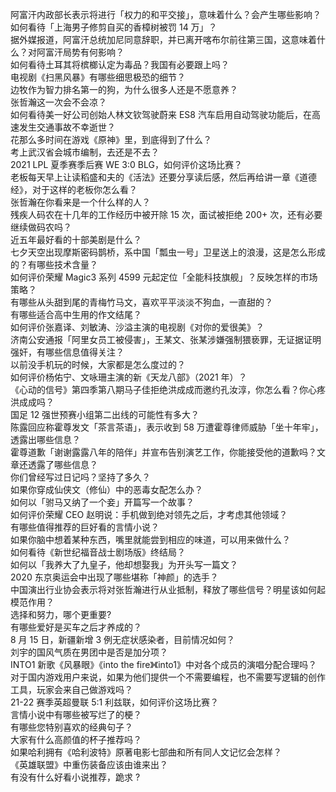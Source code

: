 阿富汗内政部长表示将进行「权力的和平交接」，意味着什么？会产生哪些影响？  
如何看待「上海男子修剪自买的香樟树被罚 14 万」？  
据外媒报道，阿富汗总统加尼同意辞职，并已离开喀布尔前往第三国，这意味着什么？对阿富汗局势有何影响？  
如何看待土耳其将槟榔认定为毒品？我国有必要跟上吗？  
电视剧《扫黑风暴》有哪些细思极恐的细节？  
边牧作为智力排名第一的狗，为什么很多人还是不愿意养？  
张哲瀚这一次会不会凉？  
如何看待美一好公司创始人林文钦驾驶蔚来 ES8 汽车启用自动驾驶功能后，在高速发生交通事故不幸逝世？  
花那么多时间在游戏《原神》里，到底得到了什么？  
考上武汉省会城市编制，去还是不去？  
2021 LPL 夏季赛季后赛 WE 3:0 BLG，如何评价这场比赛？  
老板每天早上让读稻盛和夫的《活法》还要分享读后感，然后再给讲一章《道德经》，对于这样的老板你怎么看？  
张哲瀚在你看来是一个什么样的人？  
残疾人码农在十几年的工作经历中被开除 15 次，面试被拒绝 200+ 次，还有必要继续做码农吗？  
近五年最好看的十部美剧是什么？  
七夕天空出现摩斯密码鹊桥，系中国「瓢虫一号」卫星送上的浪漫，这是怎么形成的？有哪些技术含量？  
如何评价荣耀 Magic3 系列 4599 元起定位「全能科技旗舰」？反映怎样的市场策略？  
有哪些从头甜到尾的青梅竹马文，喜欢平平淡淡不狗血，一直甜的？  
有哪些适合高中生用的作文结尾？  
如何评价张嘉译、刘敏涛、沙溢主演的电视剧《对你的爱很美》？  
济南公安通报「阿里女员工被侵害」，王某文、张某涉嫌强制猥亵罪，无证据证明强奸，有哪些信息值得关注？  
以前没手机玩的时候，大家都是怎么度过的？  
如何评价杨佑宁、文咏珊主演的新《天龙八部》（2021 年）？  
《心动的信号》第四季第八期马子佳拒绝洪成成而邀约孔汝淳，你怎么看？你心疼洪成成吗？  
国足 12 强世预赛小组第二出线的可能性有多大？  
陈露回应称霍尊发文「茶言茶语」，表示收到 58 万遭霍尊律师威胁「坐十年牢」，透露出哪些信息？  
霍尊道歉「谢谢露露八年的陪伴」并宣布告别演艺工作，你能接受他的道歉吗？文章还透露了哪些信息？  
你们曾经写过日记吗？坚持了多久？  
如果你穿成仙侠文（修仙）中的恶毒女配怎么办？  
如何以「驸马又纳了一个妾」开篇写一个故事？  
如何评价荣耀 CEO 赵明说：手机做到绝对领先之后，才考虑其他领域？  
有哪些值得推荐的巨好看的言情小说？  
如果你脑中想着某种东西，嘴里就能尝到相应的味道，可以用来做什么？  
如何看待《新世纪福音战士剧场版》终结局？  
如何以「我养大了九皇子，他却想娶我」为开头写一篇文？  
2020 东京奥运会中出现了哪些堪称「神颜」的选手？  
中国演出行业协会表示将对张哲瀚进行从业抵制，释放了哪些信号？明星该如何起模范作用？  
选择和努力，哪个更重要?  
有哪些爱好是买车之后才养成的？  
8 月 15 日，新疆新增 3 例无症状感染者，目前情况如何？  
刘宇的国风气质在男团中是否是加分项？  
INTO1 新歌《风暴眼》《into the fire》《into1》中对各个成员的演唱分配合理吗？  
对于国内游戏用户来说，如果为他们提供一个不需要编程，也不需要写逻辑的创作工具，玩家会来自己做游戏吗？  
21-22 赛季英超曼联 5:1 利兹联，如何评价这场比赛？  
言情小说中有哪些被写烂了的梗？  
有哪些您特别喜欢的经典句子？  
大家有什么高颜值的杯子推荐吗？  
如果哈利拥有《哈利波特》原著电影七部曲和所有同人文记忆会怎样？  
《英雄联盟》中重伤装备应该由谁来出？  
有没有什么好看小说推荐，跪求  ?  
